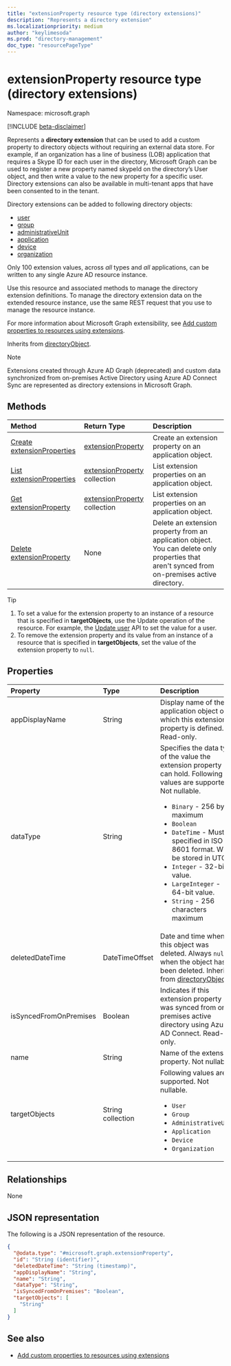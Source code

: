 ```yaml
---
title: "extensionProperty resource type (directory extensions)"
description: "Represents a directory extension"
ms.localizationpriority: medium
author: "keylimesoda"
ms.prod: "directory-management"
doc_type: "resourcePageType"
---
```


# extensionProperty resource type (directory extensions)

Namespace: microsoft.graph

[!INCLUDE [beta-disclaimer](../../includes/beta-disclaimer.md)]

Represents a **directory extension** that can be used to add a custom property to directory objects without requiring an external data store. For example, if an organization has a line of business (LOB) application that requires a Skype ID for each user in the directory, Microsoft Graph can be used to register a new property named skypeId on the directory’s User object, and then write a value to the new property for a specific user. Directory extensions can also be available in multi-tenant apps that have been consented to in the tenant.

Directory extensions can be added to following directory objects:
+ [user](../resources/user.md)
+ [group](../resources/group.md)
+ [administrativeUnit](../resources/administrativeunit.md)
+ [application](../resources/application.md)
+ [device](../resources/device.md)
+ [organization](../resources/organization.md)

Only 100 extension values, across *all* types and *all* applications, can be written to any single Azure AD resource instance.

Use this resource and associated methods to manage the directory extension definitions. To manage the directory extension data on the extended resource instance, use the same REST request that you use to manage the resource instance.

For more information about Microsoft Graph extensibility, see [Add custom properties to resources using extensions](/graph/extensibility-overview).

Inherits from [directoryObject](directoryobject.md).

> [!NOTE]
> Extensions created through Azure AD Graph (deprecated) and custom data synchronized from on-premises Active Directory using Azure AD Connect Sync are represented as directory extensions in Microsoft Graph.

## Methods

| Method       | Return Type | Description |
|:-------------|:------------|:------------|
| [Create extensionProperties](../api/application-post-extensionproperty.md) | [extensionProperty](extensionProperty.md) | Create an extension property on an application object. |
| [List extensionProperties](../api/application-list-extensionproperty.md) | [extensionProperty](extensionProperty.md) collection | List extension properties on an application object. |
| [Get extensionProperty](../api/extensionproperty-get.md) | [extensionProperty](extensionProperty.md) collection | List extension properties on an application object. |
| [Delete extensionProperty](../api/extensionproperty-delete.md) | None | Delete an extension property from an application object. You can delete only properties that aren't synced from on-premises active directory. |

> [!TIP]
> 1. To set a value for the extension property to an instance of a resource that is specified in **targetObjects**, use the Update operation of the resource. For example, the [Update user](../api/user-update.md) API to set the value for a user.
> 2. To remove the extension property and its value from an instance of a resource that is specified in **targetObjects**, set the value of the extension property to `null`.

## Properties

| Property     | Type        | Description |
|:-------------|:------------|:------------|
|appDisplayName|String| Display name of the application object on which this extension property is defined. Read-only. |
|dataType|String| Specifies the data type of the value the extension property can hold. Following values are supported. Not nullable. <ul><li>`Binary` - 256 bytes maximum</li><li>`Boolean`</li><li>`DateTime` - Must be specified in ISO 8601 format. Will be stored in UTC.</li><li>`Integer` - 32-bit value.</li><li>`LargeInteger` - 64-bit value.</li><li>`String` - 256 characters maximum</li></ul>|
|deletedDateTime|DateTimeOffset|Date and time when this object was deleted. Always `null` when the object hasn't been deleted. Inherited from [directoryObject](directoryobject.md).|
|isSyncedFromOnPremises|Boolean| Indicates if this extension property was synced from on-premises active directory using Azure AD Connect. Read-only. |
|name|String| Name of the extension property. Not nullable. |
|targetObjects|String collection| Following values are supported. Not nullable. <ul><li>`User`</li><li>`Group`</li><li>`AdministrativeUnit`</li><li>`Application`</li><li>`Device`</li><li>`Organization`</li></ul>|

## Relationships

None

## JSON representation

The following is a JSON representation of the resource.

<!-- {
  "blockType": "resource",
  "keyProperty": "id",
  "@odata.type": "microsoft.graph.extensionProperty",
  "baseType": "microsoft.graph.directoryObject",
  "openType": true
}
-->
``` json
{
  "@odata.type": "#microsoft.graph.extensionProperty",
  "id": "String (identifier)",
  "deletedDateTime": "String (timestamp)",
  "appDisplayName": "String",
  "name": "String",
  "dataType": "String",
  "isSyncedFromOnPremises": "Boolean",
  "targetObjects": [
    "String"
  ]
}
```

## See also

+ [Add custom properties to resources using extensions](/graph/extensibility-overview)

<!-- uuid: 16cd6b66-4b1a-43a1-adaf-3a886856ed98
2019-02-04 14:57:30 UTC -->
<!-- {
  "type": "#page.annotation",
  "description": "extensionProperty resource",
  "keywords": "",
  "section": "documentation",
  "tocPath": ""
}-->
